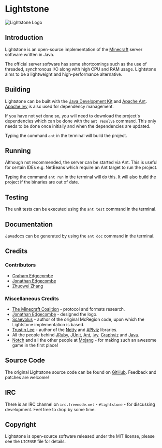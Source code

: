 Lightstone
==========

![Lightstone Logo](https://github.com/grahamedgecombe/lightstone/raw/master/etc/logo/logo-small.png)

Introduction
------------

Lightstone is an open-source implementation of the
[Minecraft](http://minecraft.net) server software written in Java.

The official server software has some shortcomings such as the use of threaded,
synchronous I/O along with high CPU and RAM usage. Lightstone aims to be a
lightweight and high-performance alternative.

Building
--------

Lightstone can be built with the
[Java Development Kit](http://oracle.com/technetwork/java/javase/downloads) and
[Apache Ant](http://ant.apache.org). [Apache Ivy](http://ant.apache.org/ivy) is
also used for dependency management.

If you have not yet done so, you will need to download the project's
dependencies which can be done with the `ant resolve` command. This only needs
to be done once initially and when the dependencies are updated.

Typing the command `ant` in the terminal will build the project.

Running
-------

Although not recommended, the server can be started via Ant. This is useful
for certain IDEs e.g. NetBeans which require an Ant target to run the project.

Typing the command `ant run` in the terminal will do this. It will also build
the project if the binaries are out of date.

Testing
-------

The unit tests can be executed using the `ant test` command in the terminal.

Documentation
-------------

Javadocs can be generated by using the `ant doc` command in the terminal.

Credits
-------

### Contributors

 * [Graham Edgecombe](https://github.com/grahamedgecombe)
 * [Jonathan Edgecombe](http://jonathanedgecombe.com)
 * [Zhuowei Zhang](https://github.com/zhuowei)

### Miscellaneous Credits

 * [The Minecraft Coalition](http://wiki.vg/wiki) - protocol and formats
   research.
 * [Jonathan Edgecombe](http://jonathanedgecombe.com) - designed the logo.
 * [Scaevolus](http://minecraftforum.net/memberlist.php?mode=viewprofile&u=60394) - author
   of the original McRegion code, upon which the Lightstone implementation is
   based.
 * [Trustin Lee](http://gleamynode.net) - author of the
   [Netty](http://jboss.org/netty) and
   [APIviz](http://code.google.com/p/apiviz) libraries.
 * All the people behind [JRuby](http://jruby.org), [JUnit](http://junit.org),
   [Ant](http://ant.apache.org), [Ivy](http://ant.apache.org/ivy),
   [Graphviz](http://graphviz.org) and [Java](http://java.oracle.com).
 * [Notch](http://mojang.com/notch) and all the other people at
   [Mojang](http://mojang.com) - for making such an awesome game in the first
   place!

Source Code
-----------

The original Lightstone source code can be found on
[GitHub](https://github.com/grahamedgecombe/lightstone). Feedback and patches
are welcome!

IRC
---

There is an IRC channel on `irc.freenode.net` - `#lightstone` - for discussing
development. Feel free to drop by some time.

Copyright
---------

Lightstone is open-source software released under the MIT license, please see
the `LICENSE` file for details.

